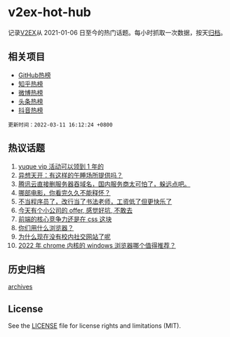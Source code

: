 # v2ex-hot-hub

 记录[V2EX](https://www.v2ex.com/)从 2021-01-06 日至今的热门话题。每小时抓取一次数据，按天[归档](archives)。
 
 ## 相关项目

- [GitHub热榜](https://github.com/lonnyzhang423/github-hot-hub)
- [知乎热榜](https://github.com/lonnyzhang423/zhihu-hot-hub)
- [微博热榜](https://github.com/lonnyzhang423/weibo-hot-hub)
- [头条热榜](https://github.com/lonnyzhang423/toutiao-hot-hub)
- [抖音热榜](https://github.com/lonnyzhang423/douyin-hot-hub)


 `更新时间：2022-03-11 16:12:24 +0800`

## 热议话题

1. [yuque vip 活动可以领到 1 年的](https://www.v2ex.com/t/839578)
1. [异想天开：有这样的午睡场所提供吗？](https://www.v2ex.com/t/839585)
1. [腾讯云直接删服务器吞域名，国内服务商太可怕了，躲远点吧。](https://www.v2ex.com/t/839500)
1. [哪部电影，你看完久久不能释怀？](https://www.v2ex.com/t/839674)
1. [不当程序员了，改行当了书法老师，工资低了但更快乐了](https://www.v2ex.com/t/839599)
1. [今天有个小公司的 offer, 感觉好坑, 不敢去](https://www.v2ex.com/t/839453)
1. [前端的核心竞争力还是在 css 这块](https://www.v2ex.com/t/839655)
1. [你们用什么浏览器？](https://www.v2ex.com/t/839498)
1. [为什么现在没有校内社交网站了呢](https://www.v2ex.com/t/839527)
1. [2022 年 chrome 内核的 windows 浏览器哪个值得推荐？](https://www.v2ex.com/t/839613)

## 历史归档

[archives](archives)

## License

See the [LICENSE](LICENSE) file for license rights and limitations (MIT).
